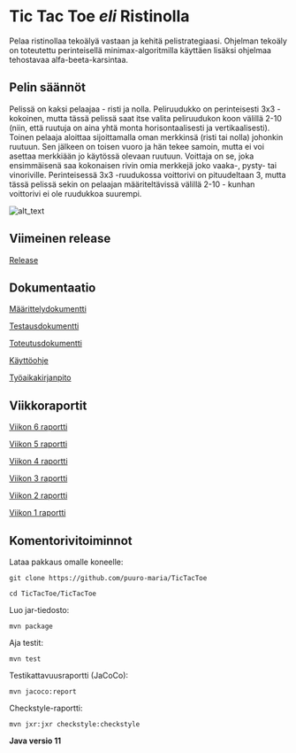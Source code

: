 # Tic Tac Toe *eli* Ristinolla

Pelaa ristinollaa tekoälyä vastaan ja kehitä pelistrategiaasi. Ohjelman tekoäly on toteutettu perinteisellä minimax-algoritmilla käyttäen lisäksi ohjelmaa tehostavaa alfa-beeta-karsintaa.

## Pelin säännöt

Pelissä on kaksi pelaajaa - risti ja nolla. Peliruudukko on perinteisesti 3x3 -kokoinen, mutta tässä pelissä saat itse valita peliruudukon koon välillä 2-10 (niin, että ruutuja on aina yhtä monta horisontaalisesti ja vertikaalisesti). Toinen pelaaja aloittaa sijoittamalla oman merkkinsä (risti tai nolla) johonkin ruutuun. Sen jälkeen on toisen vuoro ja hän tekee samoin, mutta ei voi asettaa merkkiään jo käytössä olevaan ruutuun. Voittaja on se, joka ensimmäisenä saa kokonaisen rivin omia merkkejä joko vaaka-, pysty- tai vinoriville. Perinteisessä 3x3 -ruudukossa voittorivi on pituudeltaan 3, mutta tässä pelissä sekin on pelaajan määriteltävissä välillä 2-10 - kunhan voittorivi ei ole ruudukkoa suurempi.

![alt_text](https://media3.giphy.com/media/l1Et6k00qp9fMTP8s/giphy.gif?cid=ecf05e475bd1d54dd29a0664dee9e7f5ada4ca018d106a9d&rid=giphy.gif)

## Viimeinen release

[Release](https://github.com/puuro-maria/TicTacToe/releases/tag/Final)

## Dokumentaatio

[Määrittelydokumentti](https://github.com/puuro-maria/TicTacToe/blob/master/dokumentaatio/maarittelydokumentti.md)

[Testausdokumentti](https://github.com/puuro-maria/TicTacToe/blob/master/dokumentaatio/testausdokumentti.md)

[Toteutusdokumentti](https://github.com/puuro-maria/TicTacToe/blob/master/dokumentaatio/toteutusdokumentti.md)

[Käyttöohje](https://github.com/puuro-maria/TicTacToe/blob/master/dokumentaatio/kayttoohje.md)

[Työaikakirjanpito](https://github.com/puuro-maria/TicTacToe/blob/master/dokumentaatio/viikkoraportit/tyoaikakirjanpito.md)

## Viikkoraportit

[Viikon 6 raportti](https://github.com/puuro-maria/TicTacToe/blob/master/dokumentaatio/viikkoraportit/viikko6.md)

[Viikon 5 raportti](https://github.com/puuro-maria/TicTacToe/blob/master/dokumentaatio/viikkoraportit/viikko5.md)

[Viikon 4 raportti](https://github.com/puuro-maria/TicTacToe/blob/master/dokumentaatio/viikkoraportit/viikko4.md)

[Viikon 3 raportti](https://github.com/puuro-maria/TicTacToe/blob/master/dokumentaatio/viikkoraportit/viikko3.md)

[Viikon 2 raportti](https://github.com/puuro-maria/TicTacToe/blob/master/dokumentaatio/viikkoraportit/viikko2.md)

[Viikon 1 raportti](https://github.com/puuro-maria/TicTacToe/blob/master/dokumentaatio/viikkoraportit/viikko1.md)

## Komentorivitoiminnot

Lataa pakkaus omalle koneelle:

```
git clone https://github.com/puuro-maria/TicTacToe

cd TicTacToe/TicTacToe
```

Luo jar-tiedosto:

```
mvn package
```

Aja testit:

 ```
 mvn test
 ```
 
 Testikattavuusraportti (JaCoCo):
 
 ```
 mvn jacoco:report
```

Checkstyle-raportti:

```
mvn jxr:jxr checkstyle:checkstyle
```

**Java versio 11**
